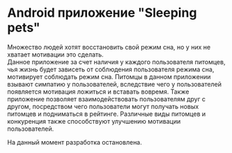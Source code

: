# Android приложение "Sleeping pets"  

Множество людей хотят восстановить свой режим сна, но у них не хватает мотивации это сделать.  
Данное приложение за счет наличия у каждого пользователя питомцев, чья жизнь будет зависеть от соблюдения пользователя режима сна, мотивирует соблюдать режим сна. Питомцы в данном приложении взывают симпатию у пользователей, вследствие чего у пользователей появляется мотивация ложиться и вставать вовремя. Также приложение позволяет взаимодействовать пользователям друг с другом, посредством чего пользователи могут получать новых питомцев и подниматься в рейтинге. Различные виды питомцев и конкуренция также способствуют улучшению мотивации пользователей.

На данный момент разработка остановлена.
